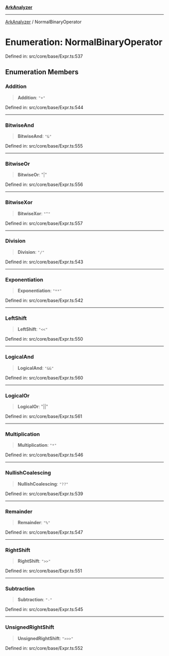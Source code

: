 [**ArkAnalyzer**](../README.md)

***

[ArkAnalyzer](../globals.md) / NormalBinaryOperator

# Enumeration: NormalBinaryOperator

Defined in: src/core/base/Expr.ts:537

## Enumeration Members

### Addition

> **Addition**: `"+"`

Defined in: src/core/base/Expr.ts:544

***

### BitwiseAnd

> **BitwiseAnd**: `"&"`

Defined in: src/core/base/Expr.ts:555

***

### BitwiseOr

> **BitwiseOr**: "\|"

Defined in: src/core/base/Expr.ts:556

***

### BitwiseXor

> **BitwiseXor**: `"^"`

Defined in: src/core/base/Expr.ts:557

***

### Division

> **Division**: `"/"`

Defined in: src/core/base/Expr.ts:543

***

### Exponentiation

> **Exponentiation**: `"**"`

Defined in: src/core/base/Expr.ts:542

***

### LeftShift

> **LeftShift**: `"<<"`

Defined in: src/core/base/Expr.ts:550

***

### LogicalAnd

> **LogicalAnd**: `"&&"`

Defined in: src/core/base/Expr.ts:560

***

### LogicalOr

> **LogicalOr**: "\|\|"

Defined in: src/core/base/Expr.ts:561

***

### Multiplication

> **Multiplication**: `"*"`

Defined in: src/core/base/Expr.ts:546

***

### NullishCoalescing

> **NullishCoalescing**: `"??"`

Defined in: src/core/base/Expr.ts:539

***

### Remainder

> **Remainder**: `"%"`

Defined in: src/core/base/Expr.ts:547

***

### RightShift

> **RightShift**: `">>"`

Defined in: src/core/base/Expr.ts:551

***

### Subtraction

> **Subtraction**: `"-"`

Defined in: src/core/base/Expr.ts:545

***

### UnsignedRightShift

> **UnsignedRightShift**: `">>>"`

Defined in: src/core/base/Expr.ts:552
